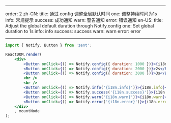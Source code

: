 
---
order: 2
zh-CN:
	title: 通过 config 调整全局默认时间
	one: 调整持续时间为1s
	info: 常规提示
	success: 成功通知
	warn: 警告通知
	error: 错误通知
en-US:
	title: Adjust the global default duration through Notify.config
	one: Set global duration to 1s
	info: info
	success: success
	warn: warn
	error: error

---

```jsx
import { Notify, Button } from 'zent';

ReactDOM.render(
	<div>
		<Button onClick={() => Notify.config({ duration: 1000 })}>{i18n.one}</Button>
		<Button onClick={() => Notify.config({ duration: 2000 })}>2s</Button>
		<Button onClick={() => Notify.config({ duration: 3000 })}>3s</Button>
		<br />
		<br />
		<Button onClick={() => Notify.info('{i18n.info}')}>{i18n.info}</Button>
		<Button onClick={() => Notify.success('{i18n.success}')}>{i18n.success}</Button>
		<Button onClick={() => Notify.warn('{i18n.warn}')}>{i18n.warn}</Button>
		<Button onClick={() => Notify.error('{i18n.error}')}>{i18n.error}</Button>
	</div>
	, mountNode
);

```
